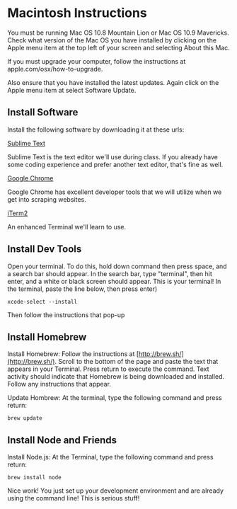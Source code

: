 <h1>Macintosh Instructions</h1>

You must be running Mac OS 10.8 Mountain Lion or Mac OS 10.9 Mavericks. Check what version of the Mac OS you have installed by clicking on the Apple menu item at the top left of your screen and selecting About this Mac.

If you must upgrade your computer, follow the instructions at apple.com/osx/how-to-upgrade.

Also ensure that you have installed the latest updates. Again click on the Apple menu item at select Software Update.

<h2>Install Software</h2>
Install the following software by downloading it at these urls:

[Sublime Text](http://www.sublimetext.com/)

Sublime Text is the text editor we'll use during class. If you already have some coding experience and prefer another text editor, that's fine as well.

[Google Chrome](https://www.google.com/intl/en-US/chrome/browser/)

Google Chrome has excellent developer tools that we will utilize when we get into scraping websites.

[iTerm2](http://www.iterm2.com/)

An enhanced Terminal we'll learn to use.

<h2>Install Dev Tools</h2>

Open your terminal. To do this, hold down command then press space, and a search bar should appear. In the search bar, type "terminal", then hit enter, and a white or black screen should appear. This is your terminal! In the terminal, paste the line below, then press enter)

```
xcode-select --install
```
Then follow the instructions that pop-up

<h2>Install Homebrew</h2>

Install Homebrew: Follow the instructions at [http://brew.sh/](http://brew.sh/). Scroll to the bottom of the page and paste the text that appears in your Terminal. Press return to execute the command. Text activity should indicate that Homebrew is being downloaded and installed. Follow any instructions that appear.

Update Hombrew: At the terminal, type the following command and press return:

```
brew update
```


<h2>Install Node and Friends</h2>
Install Node.js: At the Terminal, type the following command and press return:

	brew install node



Nice work! You just set up your development environment and are already using the command line! This is serious stuff!
